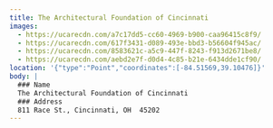 ```yaml
---
title: The Architectural Foundation of Cincinnati
images:
  - https://ucarecdn.com/a7c17dd5-cc60-4969-b900-caa96415c8f9/
  - https://ucarecdn.com/617f3431-d089-493e-bbd3-b56604f945ac/
  - https://ucarecdn.com/8583621c-a5c9-447f-8243-f913d2671be8/
  - https://ucarecdn.com/aebd2e7f-d0d4-4c85-b21e-6434dde1cf90/
location: '{"type":"Point","coordinates":[-84.51569,39.10476]}'
body: |
  ### Name
  The Architectural Foundation of Cincinnati
  ### Address
  811 Race St., Cincinnati, OH  45202
---
```

